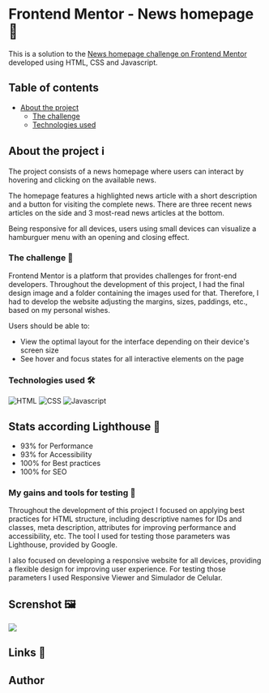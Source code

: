 # Frontend Mentor - News homepage 📰 

This is a solution to the [News homepage challenge on Frontend Mentor](https://www.frontendmentor.io/challenges/news-homepage-H6SWTa1MFl) developed using HTML, CSS and Javascript.  


## Table of contents 

- [About the project](#)
    - [The challenge]()
    - [Technologies used]()


## About the project ℹ 

The project consists of a news homepage where users can interact by hovering and clicking on the available news. 

The homepage features a highlighted news article with a short description and a button for visiting the complete news. 
There are three recent news articles on the side and 3 most-read news articles at the bottom. 

Being responsive for all devices, users using small devices can visualize a hamburguer menu with an opening and closing effect. 

### The challenge 🚀

Frontend Mentor is a platform that provides challenges for front-end developers. Throughout the development of this project, I had the final design image and a folder containing the images used for that. Therefore, I had to develop the website adjusting the margins, sizes, paddings, etc., based on my personal wishes.

Users should be able to:

- View the optimal layout for the interface depending on their device's screen size
- See hover and focus states for all interactive elements on the page

### Technologies used 🛠 
![HTML]()
![CSS]()
![Javascript]()

## Stats according Lighthouse 🎁
- 93% for Performance
- 93% for Accessibility
- 100% for Best practices
- 100% for SEO

### My gains and tools for testing 🎁  

Throughout the development of this project I focused on applying best practices for HTML structure, including descriptive names for IDs and classes, meta description, attributes for improving performance and accessibility, etc. The tool I used for testing those parameters was Lighthouse, provided by Google. 

I also focused on developing a responsive website for all devices, providing a flexible design for improving user experience. For testing those parameters I used Responsive Viewer and Simulador de Celular.


## Screnshot 🖼
![](Screenshot)

## Links 🔗


## Author